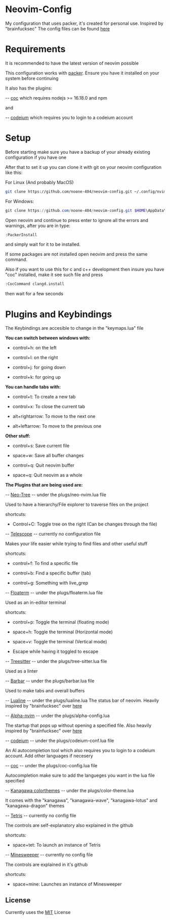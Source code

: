 # Neovim-Config

My configuration that uses packer, it's created for personal use. 
Inspired by "brainfucksec" 
The config files can be found [here](https://github.com/brainfucksec/neovim-lua)

# Requirements

It is recommended to have the latest version of neovim possible

This configuration works with [packer](https://github.com/wbthomason/packer.nvim?tab=readme-ov-file#quickstart). Ensure you have it installed on your system before continuing

It also has the plugins:

-- [coc](https://github.com/neoclide/coc.nvim) which requires nodejs >= 16.18.0 and npm

and

-- [codeium](https://github.com/Exafunction/codeium.nvim) which requires you to login to a codeium account

# Setup

Before starting make sure you have a backup of your already existing configuration if you have one

After that to set it up you can clone it with git on your neovim configuration like this:

For Linux (And probably MacOS)
```bash
git clone https://github.com/noone-404/neovim-config.git ~/.config/nvim
```

For Windows:
```powershell
git clone https://github.com/noone-404/neovim-config.git $HOME\AppData\Local\nvim
```

Open neovim and continue to press enter to ignore all the errors and warnings, after you are in type:
```bash
:PackerInstall
```
and simply wait for it to be installed.

If some packages are not installed open neovim and press the same command.

Also if you want to use this for c and c++ development then insure you have "coc" installed, make it see such file and press
```bash
:CocCommand clangd.install
```
then wait for a few seconds

# Plugins and Keybindings

The Keybindings are accesible to change in the "keymaps.lua" file

**You can switch between windows with:**

* control+h: on the left

* control+l: on the right

* control+j: for going down

* control+k: for going up

**You can handle tabs with:**

* control+t: To create a new tab

* control+x: To close the current tab

* alt+rightarrow: To move to the next one

* alt+leftarrow: To move to the previous one

**Other stuff:**

* control+s: Save current file

* space+w: Save all buffer changes

* control+q: Quit neovim buffer

* space+q: Quit neovim as a whole

**The Plugins that are being used are:**

-- [Neo-Tree](https://github.com/nvim-neo-tree/neo-tree.nvim) -- under the plugs/neo-nvim.lua file

Used to have a hierarchy/File explorer to traverse files on the project

shortcuts:

* Control+C: Toggle tree on the right (Can be changes through the file)

-- [Telescope](https://github.com/nvim-telescope/telescope.nvim) -- currently no configuration file

Makes your life easier while trying to find files and other useful stuff

shortcuts:

* control+f: To find a specific file

* control+b: Find a specific buffer (tab)

* control+g: Something with live_grep

-- [Floaterm](https://github.com/voldikss/vim-floaterm) -- under the plugs/floaterm.lua file

Used as an in-editor terminal

shortcuts:

* control+p: Toggle the terminal (floating mode)

* space+h: Toggle the terminal (Horizontal mode)

* space+v: Toggle the terminal (Vertical mode)

* Escape while having it toggled to escape

-- [Treesitter](https://github.com/nvim-treesitter/nvim-treesitter) -- under the plugs/tree-sitter.lua file

Used as a linter

-- [Barbar](https://github.com/romgrk/barbar.nvim) -- under the plugs/barbar.lua file

Used to make tabs and overall buffers 

-- [Lualine](https://github.com/nvim-lualine/lualine.nvim) -- under the plugs/lualine.lua
The status bar of neovim. Heavily inspired by "brainfucksec" over [here](https://github.com/brainfucksec/neovim-lua/blob/main/nvim/lua/core/statusline.lua)

-- [Alpha-nvim](https://github.com/goolord/alpha-nvim) -- under the plugs/alpha-config.lua

The startup that pops up without opening a specified file. Also heavily inspired by "brainfucksec" over [here](https://github.com/brainfucksec/neovim-lua/blob/main/nvim/lua/plugins/alpha-nvim.lua)

-- [codeium](https://github.com/Exafunction/codeium.nvim) -- under the plugs/codeium-conf.lua file

An AI autocompletion tool which also requires you to login to a codeium account. Add other languages if necesery

-- [coc](https://github.com/neoclide/coc.nvim) -- under the plugs/coc-config.lua file

Autocompletion make sure to add the langueges you want in the lua file specified

-- [Kanagawa colorthemes](https://github.com/rebelot/kanagawa.nvim) -- under the plugs/color-theme.lua

It comes with the "kanagawa", "kanagawa-wave", "kanagawa-lotus" and "kanagawa-dragon" themes

-- [Tetris](https://github.com/alec-gibson/nvim-tetris) -- currently no config file

The controls are self-explanatory also explained in the github

shortcuts:

* space+tet: To launch an instance of Tetris

-- [Minesweeper](https://github.com/seandewar/nvimesweeper) -- currently no config file

The controls are explained in it's github

shortcuts:

* space+mine: Launches an instance of Minesweeper

## License

Currently uses the [MIT](https://choosealicense.com/licenses/mit/) License 
